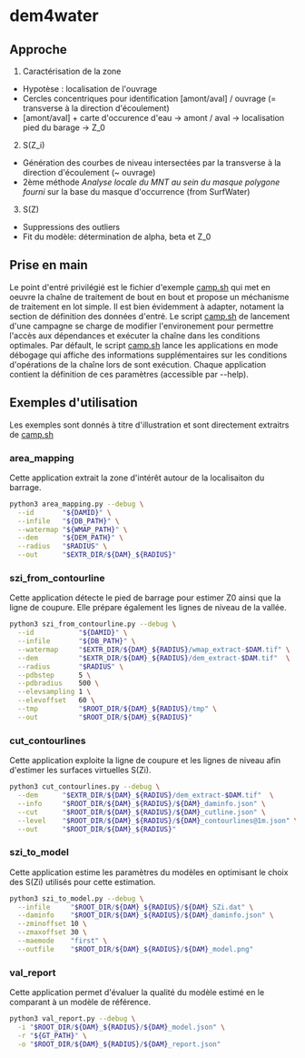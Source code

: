 # dem4water

## Approche

1. Caractérisation de la zone

  + Hypotèse : localisation de l'ouvrage
  + Cercles concentriques pour identification [amont/aval] / ouvrage (= transverse à la direction d'écoulement)
  + [amont/aval] + carte d'occurence d'eau -> amont / aval -> localisation pied du barage -> Z_0

2. S(Z_i)

  + Génération des courbes de niveau intersectées par la transverse à la direction d'écoulement (~ ouvrage)
  + 2ème méthode _Analyse locale du MNT au sein du masque polygone fourni_ sur la base du masque d'occurrence (from SurfWater)


3. S(Z)

  + Suppressions des outliers
  + Fit du modèle: détermination de alpha, beta et Z_0

## Prise en main

Le point d'entré privilégié est le fichier d'exemple [camp.sh](helper/camp.sh) qui met en oeuvre la chaîne de traitement de bout en bout et propose un méchanisme de traitement en lot simple. Il est bien évidemment à adapter, notament la section de définition des données d'entré.
Le script [camp.sh](helper/camp.sh) de lancement d'une campagne se charge de modifier l'environement pour permettre l'accès aux dépendances et exécuter la chaîne dans les conditions optimales. Par défault, le script [camp.sh](helper/camp.sh) lance les applications en mode débogage qui affiche des informations supplémentaires sur les conditions d'opérations de la chaîne lors de sont exécution.
Chaque application contient la définition de ces paramètres (accessible par --help).

## Exemples d'utilisation

Les exemples sont donnés à titre d'illustration et sont directement extraitrs de [camp.sh](helper/camp.sh)

### area_mapping

Cette application extrait la zone d'intérêt autour de la localisaiton du barrage.

``` sh
python3 area_mapping.py --debug \
  --id       "${DAMID}" \
  --infile   "${DB_PATH}" \
  --watermap "${WMAP_PATH}" \
  --dem      "${DEM_PATH}" \
  --radius   "$RADIUS" \
  --out      "$EXTR_DIR/${DAM}_${RADIUS}"
```

### szi_from_contourline

Cette application détecte le pied de barrage pour estimer Z0 ainsi que la ligne de coupure. Elle prépare également les lignes de niveau de la vallée.

```sh
python3 szi_from_contourline.py --debug \
  --id           "${DAMID}" \
  --infile       "${DB_PATH}" \
  --watermap     "$EXTR_DIR/${DAM}_${RADIUS}/wmap_extract-$DAM.tif" \
  --dem          "$EXTR_DIR/${DAM}_${RADIUS}/dem_extract-$DAM.tif"  \
  --radius       "$RADIUS" \
  --pdbstep      5 \
  --pdbradius    500 \
  --elevsampling 1 \
  --elevoffset   60 \
  --tmp          "$ROOT_DIR/${DAM}_${RADIUS}/tmp" \
  --out          "$ROOT_DIR/${DAM}_${RADIUS}"
```

### cut_contourlines

Cette application exploite la ligne de coupure et les lignes de niveau afin d'estimer les surfaces virtuelles S(Zi).

```sh
python3 cut_contourlines.py --debug \
  --dem      "$EXTR_DIR/${DAM}_${RADIUS}/dem_extract-$DAM.tif"  \
  --info     "$ROOT_DIR/${DAM}_${RADIUS}/${DAM}_daminfo.json" \
  --cut      "$ROOT_DIR/${DAM}_${RADIUS}/${DAM}_cutline.json" \
  --level    "$ROOT_DIR/${DAM}_${RADIUS}/${DAM}_contourlines@1m.json" \
  --out      "$ROOT_DIR/${DAM}_${RADIUS}"
```

### szi_to_model

Cette application estime les paramètres du modèles en optimisant le choix des S(Zi) utilisés pour cette estimation.

```sh
python3 szi_to_model.py --debug \
  --infile     "$ROOT_DIR/${DAM}_${RADIUS}/${DAM}_SZi.dat" \
  --daminfo    "$ROOT_DIR/${DAM}_${RADIUS}/${DAM}_daminfo.json" \
  --zminoffset 10 \
  --zmaxoffset 30 \
  --maemode    "first" \
  --outfile    "$ROOT_DIR/${DAM}_${RADIUS}/${DAM}_model.png"
```

### val_report

Cette application permet d'évaluer la qualité du modèle estimé en le comparant à un modèle de référence.

```sh
python3 val_report.py --debug \
  -i "$ROOT_DIR/${DAM}_${RADIUS}/${DAM}_model.json" \
  -r "${GT_PATH}" \
  -o "$ROOT_DIR/${DAM}_${RADIUS}/${DAM}_report.json"
```

